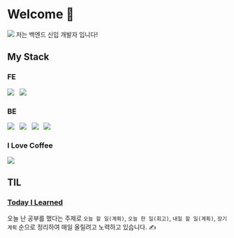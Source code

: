 # Welcome 👋
<img src="https://wallpaperaccess.com/full/2525121.jpg" />
저는 백엔드 신입 개발자 입니다!

## My Stack
### FE
<p>
  <img src="https://img.shields.io/badge/Javascript-ffb13b?style=flat-square&logo=javascript&logoColor=white"/></a> &nbsp 
  <img src="https://img.shields.io/badge/React-61DAFB?style=flat-square&logo=React&logoColor=white"/></a> &nbsp
</p>

### BE
<p>
  <img src="https://img.shields.io/badge/Node.js-339933?style=flat-square&logo=Node.js&logoColor=white"/> &nbsp 
  <img src="https://img.shields.io/badge/MySQL-4479A1?style=flat-square&logo=MySQL&logoColor=white"/> &nbsp 
  <img src="https://img.shields.io/badge/PHP-777BB4?style=flat-square&logo=PHP&logoColor=white"/> &nbsp 
  <img src="https://img.shields.io/badge/CodeIgniter-EF4223?style=flat-square&logo=CodeIgniter&logoColor=white"/> &nbsp 
</p>

### I Love Coffee
<img src="https://img.shields.io/badge/Coffee-FFDD00?style=flat-square&logo=BuyMeACoffee&logoColor=black"/>


## TIL
### [Today I Learned](https://github.com/GangOn0215/dev-til)  <br>
오늘 난 공부를 했다는 주제로 `오늘 할 일(계획)`, `오늘 한 일(회고)`, `내일 할 일(계획)`, `장기 계획` 순으로 정리하여 매일 올릴려고 노력하고 있습니다. ✍
